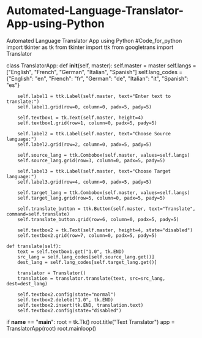# Automated-Language-Translator-App-using-Python
Automated Language Translator App using Python
#Code_for_python
import tkinter as tk
from tkinter import ttk
from googletrans import Translator

class TranslatorApp:
    def __init__(self, master):
        self.master = master
        self.langs = ["English", "French", "German", "Italian", "Spanish"]
        self.lang_codes = {"English": "en", "French": "fr", "German": "de", "Italian": "it", "Spanish": "es"}

        self.label1 = ttk.Label(self.master, text="Enter text to translate:")
        self.label1.grid(row=0, column=0, padx=5, pady=5)

        self.textbox1 = tk.Text(self.master, height=4)
        self.textbox1.grid(row=1, column=0, padx=5, pady=5)

        self.label2 = ttk.Label(self.master, text="Choose Source language:")
        self.label2.grid(row=2, column=0, padx=5, pady=5)

        self.source_lang = ttk.Combobox(self.master, values=self.langs)
        self.source_lang.grid(row=3, column=0, padx=5, pady=5)

        self.label3 = ttk.Label(self.master, text="Choose Target language:")
        self.label3.grid(row=4, column=0, padx=5, pady=5)

        self.target_lang = ttk.Combobox(self.master, values=self.langs)
        self.target_lang.grid(row=5, column=0, padx=5, pady=5)

        self.translate_button = ttk.Button(self.master, text="Translate", command=self.translate)
        self.translate_button.grid(row=6, column=0, padx=5, pady=5)

        self.textbox2 = tk.Text(self.master, height=4, state="disabled")
        self.textbox2.grid(row=7, column=0, padx=5, pady=5)

    def translate(self):
        text = self.textbox1.get("1.0", tk.END)
        src_lang = self.lang_codes[self.source_lang.get()]
        dest_lang = self.lang_codes[self.target_lang.get()]

        translator = Translator()
        translation = translator.translate(text, src=src_lang, dest=dest_lang)

        self.textbox2.config(state="normal")
        self.textbox2.delete("1.0", tk.END)
        self.textbox2.insert(tk.END, translation.text)
        self.textbox2.config(state="disabled")

if __name__ == "__main__":
    root = tk.Tk()
    root.title("Text Translator")
    app = TranslatorApp(root)
    root.mainloop()
